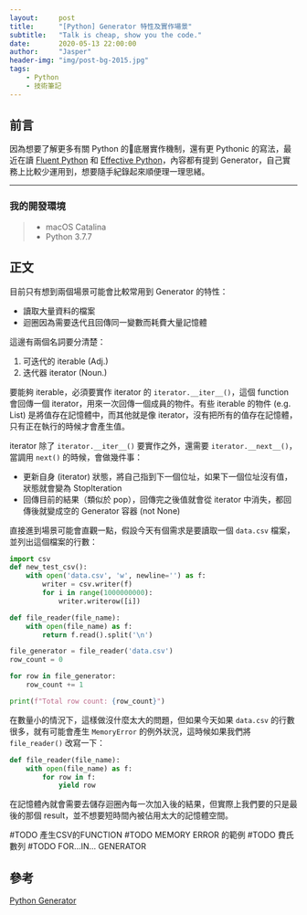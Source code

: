 ```yaml
---
layout:     post
title:      "[Python] Generator 特性及實作場景"
subtitle:   "Talk is cheap, show you the code."
date:       2020-05-13 22:00:00
author:     "Jasper"
header-img: "img/post-bg-2015.jpg"
tags:
    - Python
    - 技術筆記
---
```


## 前言

因為想要了解更多有關 Python 的底層實作機制，還有更 Pythonic 的寫法，最近在讀 [Fluent Python](https://www.amazon.com/Fluent-Python-Concise-Effective-Programming/dp/1491946008) 和 [Effective Python](https://effectivepython.com/)，內容都有提到 Generator，自己實務上比較少運用到，想要隨手紀錄起來順便理一理思緒。

---

### 我的開發環境
> - macOS Catalina
> - Python 3.7.7

## 正文

目前只有想到兩個場景可能會比較常用到 Generator 的特性：

- 讀取大量資料的檔案
- 迴圈因為需要迭代且回傳同一變數而耗費大量記憶體

這邊有兩個名詞要分清楚：

1. 可迭代的 iterable (Adj.)
2. 迭代器 iterator (Noun.)

要能夠 iterable，必須要實作 iterator 的 `iterator.__iter__()`，這個 function 會回傳一個 iterator，用來一次回傳一個成員的物件。有些 iterable 的物件 (e.g. List) 是將值存在記憶體中，而其他就是像 iterator，沒有把所有的值存在記憶體，只有正在執行的時候才會產生值。

iterator 除了 `iterator.__iter__()` 要實作之外，還需要 `iterator.__next__()`，當調用 `next()` 的時候，會做幾件事：

- 更新自身 (iterator) 狀態，將自己指到下一個位址，如果下一個位址沒有值，狀態就會變為 StopIteration
- 回傳目前的結果（類似於 pop），回傳完之後值就會從 iterator 中消失，都回傳後就變成空的 Generator 容器 (not None)

直接進到場景可能會直觀一點，假設今天有個需求是要讀取一個 `data.csv` 檔案，並列出這個檔案的行數：

```python
import csv
def new_test_csv():
    with open('data.csv', 'w', newline='') as f:
        writer = csv.writer(f)
        for i in range(1000000000):
            writer.writerow([i])
```

```python
def file_reader(file_name):
    with open(file_name) as f:
        return f.read().split('\n')

file_generator = file_reader('data.csv')
row_count = 0

for row in file_generator:
    row_count += 1

print(f"Total row count: {row_count}")
```

在數量小的情況下，這樣做沒什麼太大的問題，但如果今天如果 `data.csv` 的行數很多，就有可能會產生 `MemoryError` 的例外狀況，這時候如果我們將 `file_reader()` 改寫一下：

```python
def file_reader(file_name):
    with open(file_name) as f:
        for row in f:
            yield row
```

在記憶體內就會需要去儲存迴圈內每一次加入後的結果，但實際上我們要的只是最後的那個 result，並不想要短時間內被佔用太大的記憶體空間。

#TODO 產生CSV的FUNCTION
#TODO MEMORY ERROR 的範例
#TODO 費氏數列
#TODO FOR...IN... GENERATOR



## 參考

[Python Generator](https://lotabout.me/2017/Python-Generator/)